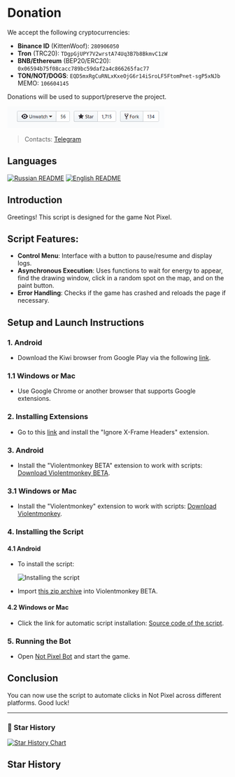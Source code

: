 # Donation

We accept the following cryptocurrencies:

- **Binance ID** (KittenWoof): `280906050`
- **Tron** (TRC20): `TDgpGjUPY7V2wrstA74Uq3B7b8BkmvС1zW`
- **BNB/Ethereum** (BEP20/ERC20): `0x06594b75f08cacc789bc59daf2a4c866265fac77`
- **TON/NOT/DOGS**: `EQD5mxRgCuRNLxKxeOjG6r14iSroLF5FtomPnet-sgP5xNJb` MEMO: `106604145`

Donations will be used to support/preserve the project.

<img src="https://github.com/VemLavarALoucaGamers/vlalg-nimbus/blob/main/editable/github-star.gif" alt="nimbus-star" />

> Contacts: [Telegram](https://t.me/kittenwof)

## Languages
[![Russian README](https://raw.githubusercontent.com/hjnilsson/country-flags/master/png100px/ru.png)](README.md) [![English README](https://raw.githubusercontent.com/hjnilsson/country-flags/master/png100px/us.png)](README_EN.md) 

## Introduction

Greetings!
This script is designed for the game Not Pixel.

## Script Features:

- **Control Menu**: Interface with a button to pause/resume and display logs.
- **Asynchronous Execution**: Uses functions to wait for energy to appear, find the drawing window, click in a random spot on the map, and on the paint button.
- **Error Handling**: Checks if the game has crashed and reloads the page if necessary.

## Setup and Launch Instructions

### 1. Android
- Download the Kiwi browser from Google Play via the following [link](https://play.google.com/store/apps/details?id=com.kiwibrowser.browser).

### 1.1 Windows or Mac
- Use Google Chrome or another browser that supports Google extensions.

### 2. Installing Extensions
- Go to this [link](https://chromewebstore.google.com/detail/ignore-x-frame-headers/gleekbfjekiniecknbkamfmkohkpodhe) and install the "Ignore X-Frame Headers" extension.

### 3. Android
- Install the "Violentmonkey BETA" extension to work with scripts:
  [Download Violentmonkey BETA](https://chromewebstore.google.com/detail/violentmonkey-beta/opokoaglpekkimldnlggpoagmjegichg).

### 3.1 Windows or Mac
- Install the "Violentmonkey" extension to work with scripts:
  [Download Violentmonkey](https://chromewebstore.google.com/detail/violentmonkey/jinjaccalgkegednnccohejagnlnfdag).

### 4. Installing the Script

#### 4.1 Android
- To install the script:
  
  ![Installing the script](https://github.com/ilfae/Script-Not-Pixel/blob/main/img/1.png)

- Import [this zip archive](https://github.com/ilfae/Script-Not-Pixel/raw/refs/heads/main/EN@kittenwof.zip) into Violentmonkey BETA.

#### 4.2 Windows or Mac
- Click the link for automatic script installation:
  [Source code of the script](https://github.com/ilfae/Script-Not-Pixel/raw/main/Not-Pixel-AutoFarm-EN.user.js).

### 5. Running the Bot
- Open [Not Pixel Bot](https://web.telegram.org/k/#tgaddr=tg://resolve?domain=notpixel&appname=app&startapp=f2001120886) and start the game.

## Conclusion

You can now use the script to automate clicks in Not Pixel across different platforms. Good luck!

---

### 🌟 Star History

[![Star History Chart](https://api.star-history.com/svg?repos=ilfae/Script-Not-Pixel&type=Date)](https://star-history.com/#ilfae/Script-Not-Pixel&Date)
## Star History
